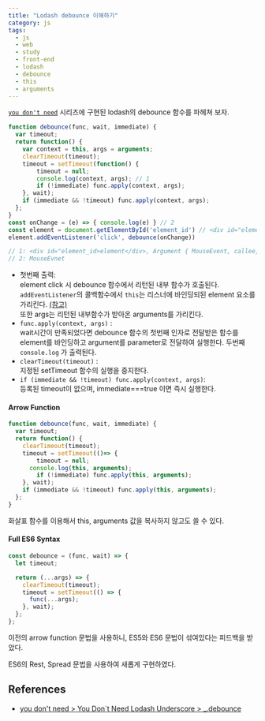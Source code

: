 ```yaml
---
title: "Lodash debounce 이해하기"  
category: js  
tags:
  - js
  - web
  - study
  - front-end
  - lodash
  - debounce
  - this
  - arguments
---
```

[`you don't need`](https://github.com/you-dont-need/You-Dont-Need-Lodash-Underscore) 시리즈에 구현된 lodash의 debounce 함수를 파헤쳐 보자.

```javascript
function debounce(func, wait, immediate) {
  var timeout;
  return function() {
  	var context = this, args = arguments;
  	clearTimeout(timeout);
  	timeout = setTimeout(function() {
  		timeout = null;
  		console.log(context, args); // 1
  		if (!immediate) func.apply(context, args);
  	}, wait);
  	if (immediate && !timeout) func.apply(context, args);
  };
}
const onChange = (e) => { console.log(e) } // 2
const element = document.getElementById('element_id') // <div id="element_id>element</div>
element.addEventListener('click', debounce(onChange))

// 1: <div id="element_id>element</div>, Argument { MouseEvent, callee, Symbol }
// 2: MouseEvnet 
```
- 첫번째 출력:  
element click 시 debounce 함수에서 리턴된 내부 함수가  호출된다.  
`addEventListener`의 콜백함수에서 `this`는 리스너에 바인딩되된 element 요소를 가리킨다. [(참고)](https://yhancsx.github.io/js/js-arrow-function/#addeventlistener-%ED%95%A8%EC%88%98%EC%9D%98-%EC%BD%9C%EB%B0%B1-%ED%95%A8%EC%88%98)  
또한 args는 리턴된 내부함수가 받아온 arguments를 가리킨다.  
- `func.apply(context, args)` :   
wait시간이 만족되었다면 debounce 함수의 첫번째 인자로 전달받은 함수를 element를 바인딩하고 argument를 parameter로 전달하여 실행한다. 두번째 `console.log` 가 출력된다.
- `clearTimeout(timeout)` :   
지정된 setTimeout 함수의 실행을 중지한다.  
- `if (immediate && !timeout) func.apply(context, args)`:   
등록된 timeout이 없으며, immediate===true 이면 즉시 실행한다.


#### Arrow Function
```javascript
function debounce(func, wait, immediate) {
  var timeout;
  return function() {
  	clearTimeout(timeout);
  	timeout = setTimeout(()=> {
  		timeout = null;
      console.log(this, arguments);
  		if (!immediate) func.apply(this, arguments);
  	}, wait);
  	if (immediate && !timeout) func.apply(this, arguments);
  };
}
```

화살표 함수를 이용해서 this, arguments 값을 복사하지 않고도 쓸 수 있다.


#### Full ES6 Syntax
```javascript
const debounce = (func, wait) => {
  let timeout;

  return (...args) => {
    clearTimeout(timeout);
    timeout = setTimeout(() => {
      func(...args);
    }, wait);
  };
};
```

이전의 arrow function 문법을 사용하니, ES5와 ES6 문법이 섞여있다는 피드백을 받았다.

ES6의 Rest, Spread 문법을 사용하여 새롭게 구현하였다.


## References
- [you don't need > You Don`t Need Lodash Underscore > _.debounce](https://github.com/you-dont-need/You-Dont-Need-Lodash-Underscore#_debounce)






